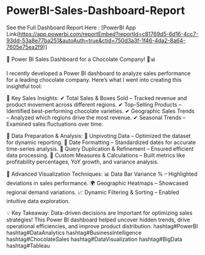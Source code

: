 # PowerBI-Sales-Dashboard-Report

See the Full Dashboard Report Here : [PowerBI App Link(https://app.powerbi.com/reportEmbed?reportId=c81769d5-6d16-4cc7-93dd-53a8e77ba251&autoAuth=true&ctid=750d3a3f-1f46-4da2-8a64-7605e75ea2f9)]

🚀 Power BI Sales Dashboard for a Chocolate Company! 🍫📊

I recently developed a Power BI dashboard to analyze sales performance for a leading chocolate company. Here’s what I went into creating this insightful tool:

 🔹 Key Sales Insights:
 ✔ Total Sales & Boxes Sold – Tracked revenue and product movement across different regions.
 ✔ Top-Selling Products – Identified best-performing chocolate varieties.
 ✔ Geographic Sales Trends – Analyzed which regions drive the most revenue.
 ✔ Seasonal Trends – Examined sales fluctuations over time.

🔹 Data Preparation & Analysis:
 🔸 Unpivoting Data – Optimized the dataset for dynamic reporting.
 🔸 Date Formatting – Standardized dates for accurate time-series analysis.
 🔸 Query Duplication & Refinement – Ensured efficient data processing.
 🔸 Custom Measures & Calculations – Built metrics like profitability percentages, YoY growth, and variance analysis.

🔹 Advanced Visualization Techniques:
📊 Data Bar Variance % – Highlighted deviations in sales performance.
 🌍 Geographic Heatmaps – Showcased regional demand variations.
 📈 Dynamic Filtering & Sorting – Enabled intuitive data exploration.

💡 Key Takeaway:
Data-driven decisions are Important for optimizing sales strategies! This Power BI dashboard helped uncover hidden trends, drive operational efficiencies, and improve product distribution.
hashtag#PowerBI hashtag#DataAnalytics hashtag#BusinessIntelligence hashtag#ChocolateSales hashtag#DataVisualization hashtag#BigData hashtag#Tableau
